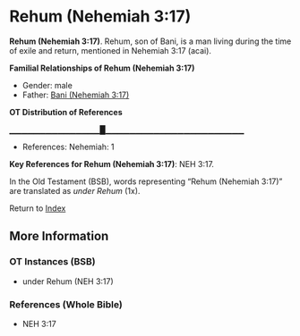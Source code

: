# Rehum (Nehemiah 3:17)
**Rehum (Nehemiah 3:17)**. 
Rehum, son of Bani, is a man living during the time of exile and return, mentioned in Nehemiah 3:17 (acai). 




**Familial Relationships of Rehum (Nehemiah 3:17)**


* Gender: male
* Father: [Bani (Nehemiah 3:17)](Bani.7.md)


**OT Distribution of References**

▁▁▁▁▁▁▁▁▁▁▁▁▁▁▁█▁▁▁▁▁▁▁▁▁▁▁▁▁▁▁▁▁▁▁▁▁▁▁
* References: Nehemiah: 1



**Key References for Rehum (Nehemiah 3:17)**: 
NEH 3:17. 


In the Old Testament (BSB), words representing “Rehum (Nehemiah 3:17)” are translated as 
*under Rehum* (1x). 




Return to [Index](00-Index.md)

## More Information

### OT Instances (BSB)

* under Rehum (NEH 3:17)



### References (Whole Bible)

* NEH 3:17



